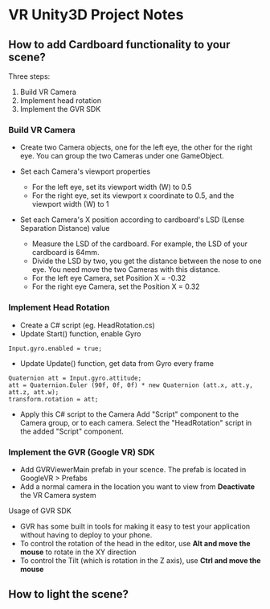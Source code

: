 # VR Unity3D Project Notes

## How to add Cardboard functionality to your scene?

Three steps:
1. Build VR Camera
2. Implement head rotation
3. Implement the GVR SDK

### Build VR Camera

* Create two Camera objects, one for the left eye, the other for the right eye. You can group the two Cameras under one GameObject.

* Set each Camera's viewport properties
  * For the left eye, set its viewport width (W) to 0.5
  * For the right eye, set its viewport x coordinate to 0.5, and the viewport width (W) to 1

* Set each Camera's X position according to cardboard's LSD (Lense Separation Distance) value
  * Measure the LSD of the cardboard. For example, the LSD of your cardboard is 64mm.
  * Divide the LSD by two, you get the distance between the nose to one eye. You need move the two Cameras with this distance.
  * For the left eye Camera, set Position X = -0.32
  * For the right eye Camera, set the Position X = 0.32

### Implement Head Rotation

* Create a C# script (eg. HeadRotation.cs)
* Update Start() function, enable Gyro

```
Input.gyro.enabled = true;
```

* Update Update() function, get data from Gyro every frame

```
Quaternion att = Input.gyro.attitude;
att = Quaternion.Euler (90f, 0f, 0f) * new Quaternion (att.x, att.y, att.z, att.w);
transform.rotation = att;
```

* Apply this C# script to the Camera
Add "Script" component to the Camera group, or to each camera. Select the "HeadRotation" script in the added "Script" component.

### Implement the GVR (Google VR) SDK

* Add GVRViewerMain prefab in your scence. The prefab is located in GoogleVR > Prefabs
* Add a normal camera in the location you want to view from **Deactivate** the VR Camera system

Usage of GVR SDK
* GVR has some built in tools for making it easy to test your application without having to deploy to your phone.
* To control the rotation of the head in the editor, use **Alt and move the mouse** to rotate in the XY direction
* To control the Tilt (which is rotation in the Z axis), use **Ctrl and move the mouse**

## How to light the scene?

